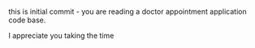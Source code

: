 this is initial commit - you are reading a doctor appointment application code base.

I appreciate you taking the time 